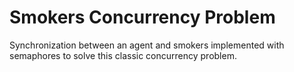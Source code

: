 # Smokers Concurrency Problem

Synchronization between an agent and smokers implemented with semaphores to solve this classic concurrency problem.
